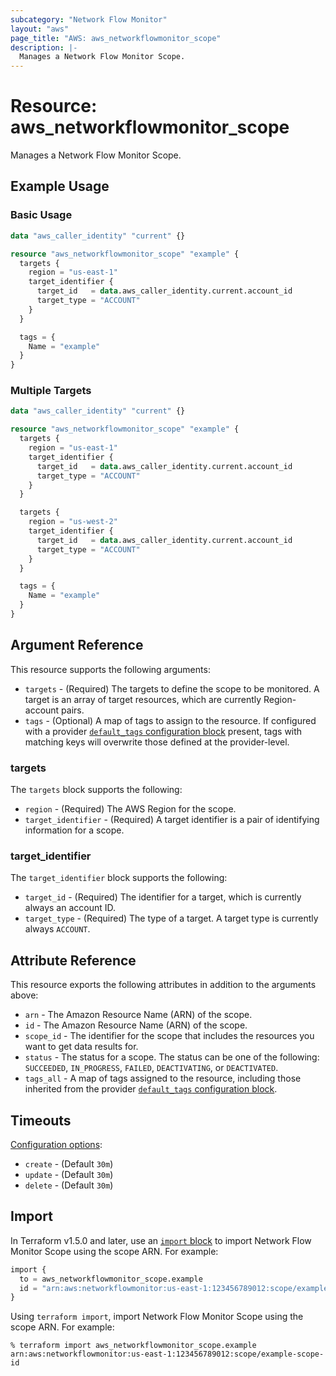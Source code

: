 ```yaml
---
subcategory: "Network Flow Monitor"
layout: "aws"
page_title: "AWS: aws_networkflowmonitor_scope"
description: |-
  Manages a Network Flow Monitor Scope.
---
```


# Resource: aws_networkflowmonitor_scope

Manages a Network Flow Monitor Scope.

## Example Usage

### Basic Usage

```terraform
data "aws_caller_identity" "current" {}

resource "aws_networkflowmonitor_scope" "example" {
  targets {
    region = "us-east-1"
    target_identifier {
      target_id   = data.aws_caller_identity.current.account_id
      target_type = "ACCOUNT"
    }
  }

  tags = {
    Name = "example"
  }
}
```

### Multiple Targets

```terraform
data "aws_caller_identity" "current" {}

resource "aws_networkflowmonitor_scope" "example" {
  targets {
    region = "us-east-1"
    target_identifier {
      target_id   = data.aws_caller_identity.current.account_id
      target_type = "ACCOUNT"
    }
  }

  targets {
    region = "us-west-2"
    target_identifier {
      target_id   = data.aws_caller_identity.current.account_id
      target_type = "ACCOUNT"
    }
  }

  tags = {
    Name = "example"
  }
}
```

## Argument Reference

This resource supports the following arguments:

* `targets` - (Required) The targets to define the scope to be monitored. A target is an array of target resources, which are currently Region-account pairs.
* `tags` - (Optional) A map of tags to assign to the resource. If configured with a provider [`default_tags` configuration block](https://registry.terraform.io/providers/hashicorp/aws/latest/docs#default_tags-configuration-block) present, tags with matching keys will overwrite those defined at the provider-level.

### targets

The `targets` block supports the following:

* `region` - (Required) The AWS Region for the scope.
* `target_identifier` - (Required) A target identifier is a pair of identifying information for a scope.

### target_identifier

The `target_identifier` block supports the following:

* `target_id` - (Required) The identifier for a target, which is currently always an account ID.
* `target_type` - (Required) The type of a target. A target type is currently always `ACCOUNT`.

## Attribute Reference

This resource exports the following attributes in addition to the arguments above:

* `arn` - The Amazon Resource Name (ARN) of the scope.
* `id` - The Amazon Resource Name (ARN) of the scope.
* `scope_id` - The identifier for the scope that includes the resources you want to get data results for.
* `status` - The status for a scope. The status can be one of the following: `SUCCEEDED`, `IN_PROGRESS`, `FAILED`, `DEACTIVATING`, or `DEACTIVATED`.
* `tags_all` - A map of tags assigned to the resource, including those inherited from the provider [`default_tags` configuration block](https://registry.terraform.io/providers/hashicorp/aws/latest/docs#default_tags-configuration-block).

## Timeouts

[Configuration options](https://developer.hashicorp.com/terraform/language/resources/syntax#operation-timeouts):

* `create` - (Default `30m`)
* `update` - (Default `30m`)
* `delete` - (Default `30m`)

## Import

In Terraform v1.5.0 and later, use an [`import` block](https://developer.hashicorp.com/terraform/language/import) to import Network Flow Monitor Scope using the scope ARN. For example:

```terraform
import {
  to = aws_networkflowmonitor_scope.example
  id = "arn:aws:networkflowmonitor:us-east-1:123456789012:scope/example-scope-id"
}
```

Using `terraform import`, import Network Flow Monitor Scope using the scope ARN. For example:

```console
% terraform import aws_networkflowmonitor_scope.example arn:aws:networkflowmonitor:us-east-1:123456789012:scope/example-scope-id
```